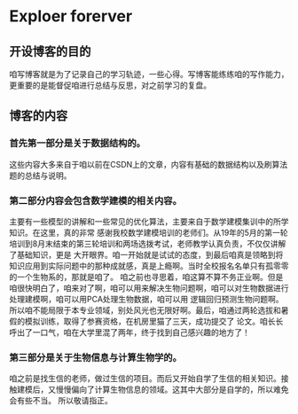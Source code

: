 # Exploer forerver
## 开设博客的目的
咱写博客就是为了记录自己的学习轨迹，一些心得。写博客能练练咱的写作能力，更重要的是能督促咱进行总结与反思，对之前学习的复盘。
## 博客的内容
### 首先第一部分是关于数据结构的。
  这些内容大多来自于咱以前在CSDN上的文章，内容有基础的数据结构以及刷算法题的总结与说明。
### 第二部分内容会包含数学建模的相关内容。
主要有一些模型的讲解和一些常见的优化算法，主要来自于数学建模集训中的所学知识。在这里，真的非常
感谢我校数学建模培训的老师们。从19年的5月的第一轮培训到8月末结束的第三轮培训和两场选拨考试，老师教学认真负责，不仅仅讲解了基础知识，更是
大开眼界。咱一开始就是试试的态度，到最后咱真是领略到将知识应用到实际问题中的那种成就感，真是上瘾啊。当时全校报名名单只有孤零零的一个生物系的，那就是咱了。
咱之前也寻思着，咱这算不算不务正业啊。但是咱很快明白了，咱来对了啊，咱可以用来解决生物问题啊，咱可以对生物数据进行处理建模啊，咱可以用PCA处理生物数据，咱可以用
逻辑回归预测生物问题啊。所以咱不能局限于本专业领域，别处风光也无限好啊。最后，咱通过两轮选拔和暑假的模拟训练，取得了参赛资格，在机房里猫了三天，成功提交了
论文。咱长长呼出了一口气，咱在大学里混了两年，终于找到自己感兴趣的地方了！
### 第三部分是关于生物信息与计算生物学的。
咱之前是找生信的老师，做过生信的项目。而后又开始自学了生信的相关知识。接触建模后，又慢慢偏向了计算生物信息的领域。这其中大部分是自学的，所以难免会有些不当。
所以敬请指正。
